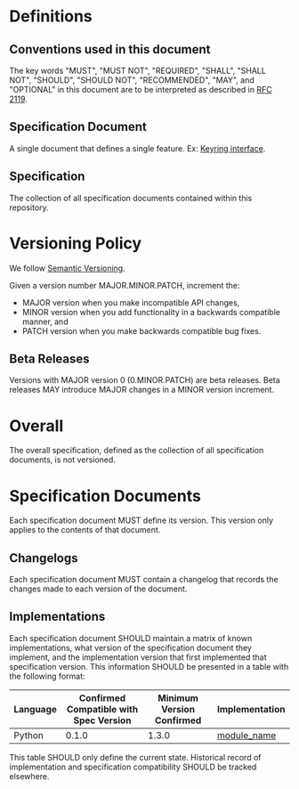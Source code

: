[//]: # "Copyright Amazon.com Inc. or its affiliates. All Rights Reserved."
[//]: # "SPDX-License-Identifier: CC-BY-SA-4.0"

# Definitions

## Conventions used in this document

The key words
"MUST", "MUST NOT", "REQUIRED", "SHALL", "SHALL NOT",
"SHOULD", "SHOULD NOT", "RECOMMENDED", "MAY", and "OPTIONAL"
in this document are to be interpreted as described in [RFC 2119](https://tools.ietf.org/html/rfc2119).

## Specification Document

A single document that defines a single feature.
Ex: [Keyring interface](./framework/keyring-interface.md).

## Specification

The collection of all specification documents contained within this repository.

# Versioning Policy

We follow [Semantic Versioning](https://semver.org/).

Given a version number MAJOR.MINOR.PATCH, increment the:

- MAJOR version when you make incompatible API changes,
- MINOR version when you add functionality in a backwards compatible manner, and
- PATCH version when you make backwards compatible bug fixes.

## Beta Releases

Versions with MAJOR version 0 (0.MINOR.PATCH) are beta releases.
Beta releases MAY introduce MAJOR changes in a MINOR version increment.

# Overall

The overall specification,
defined as the collection of all specification documents,
is not versioned.

# Specification Documents

Each specification document MUST define its version.
This version only applies to the contents of that document.

## Changelogs

Each specification document MUST contain a changelog
that records the changes made to each version of the document.

## Implementations

Each specification document SHOULD maintain a matrix of
known implementations,
what version of the specification document they implement,
and the implementation version that first implemented that specification version.
This information SHOULD be presented in a table with the following format:

| Language | Confirmed Compatible with Spec Version | Minimum Version Confirmed | Implementation     |
| -------- | -------------------------------------- | ------------------------- | ------------------ |
| Python   | 0.1.0                                  | 1.3.0                     | [module_name](url) |

This table SHOULD only define the current state.
Historical record of implementation and specification compatibility
SHOULD be tracked elsewhere.
